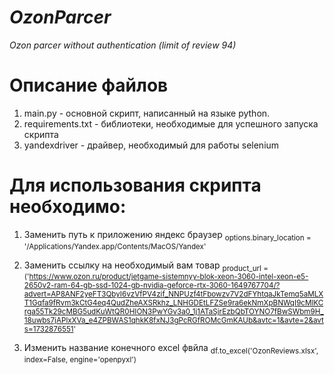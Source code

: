 # *OzonParcer*
*Ozon parcer without authentication (limit of review 94)*

# Описание файлов
1. main.py - основной скрипт, написанный на языке python.
2. requirements.txt - библиотеки, необходимые для успешного запуска скрипта
3. yandexdriver - драйвер, необходимый для работы selenium

# Для использования скрипта необходимо:
1. Заменить путь к приложению яндекс браузер <sub> options.binary_location = '/Applications/Yandex.app/Contents/MacOS/Yandex' </sub>
2. Заменить ссылку на необходимый вам товар <sub> product_url = ('https://www.ozon.ru/product/jetgame-sistemnyy-blok-xeon-3060-intel-xeon-e5-2650v2-ram-64-gb-ssd-1024-gb-nvidia-geforce-rtx-3060-1649767704/?advert=AP8ANF2yeFT3QbyI6vzVfPV4zif_NNPUzf4tFbowzv7V2dFYhtqaJkTemq5aMLXT1Gqfa9fRvm3kCtG4eq4QudZheAXSRkhz_LNHGDEtLFZSe9ra6ekNmXpBNWqI9cMlKCrga55Tk29cMBG5udKuWtQR0HION3PwYGv3a0_1j1ATaSjrEzbQbTOYNO7fBwSWbm9H_18uwbs7jAPlxXVa_e4ZPBWAS1qhkK8fxNJ3gPcRGfROMcGmKAUb&avtc=1&avte=2&avts=1732876551' </sub>

3. Изменить название конечного excel фвйла <sub> df.to_excel('OzonReviews.xlsx', index=False, engine='openpyxl') </sub>
